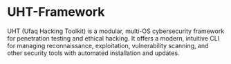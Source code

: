 # UHT-Framework
UHT (Ufaq Hacking Toolkit) is a modular, multi-OS cybersecurity framework for penetration testing and ethical hacking. It offers a modern, intuitive CLI for managing reconnaissance, exploitation, vulnerability scanning, and other security tools with automated installation and updates.
